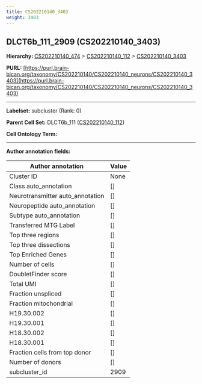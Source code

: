 ```yaml
---
title: CS202210140_3403
weight: 3403
---
```

## DLCT6b_111_2909 (CS202210140_3403)
<b>Hierarchy: </b>
[CS202210140_474](../CS202210140_474) >
[CS202210140_112](../CS202210140_112) >
[CS202210140_3403](../CS202210140_3403)

**PURL:** [https://purl.brain-bican.org/taxonomy/CS202210140/CS202210140_neurons/CS202210140_3403](https://purl.brain-bican.org/taxonomy/CS202210140/CS202210140_neurons/CS202210140_3403)

---


**Labelset:** subcluster (Rank: 0)

**Parent Cell Set:** DLCT6b_111 ([CS202210140_112](../CS202210140_112))



**Cell Ontology Term:** 

[MARKER GENES.]: #


---

[TRANSFERRED ANNOTATIONS.]: #


[AUTHOR ANNOTATION FIELDS.]: #


**Author annotation fields:**

| Author annotation | Value |
|-------------------|-------|
|Cluster ID|None|
|Class auto_annotation|[]|
|Neurotransmitter auto_annotation|[]|
|Neuropeptide auto_annotation|[]|
|Subtype auto_annotation|[]|
|Transferred MTG Label|[]|
|Top three regions|[]|
|Top three dissections|[]|
|Top Enriched Genes|[]|
|Number of cells|[]|
|DoubletFinder score|[]|
|Total UMI|[]|
|Fraction unspliced|[]|
|Fraction mitochondrial|[]|
|H19.30.002|[]|
|H19.30.001|[]|
|H18.30.002|[]|
|H18.30.001|[]|
|Fraction cells from top donor|[]|
|Number of donors|[]|
|subcluster_id|2909|
